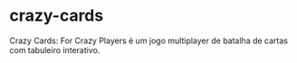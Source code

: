 # crazy-cards
Crazy Cards: For Crazy Players é um jogo multiplayer de batalha de cartas com tabuleiro interativo.
